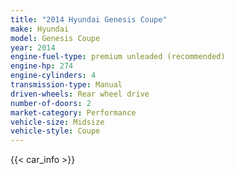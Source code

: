 ```yaml
---
title: "2014 Hyundai Genesis Coupe"
make: Hyundai
model: Genesis Coupe
year: 2014
engine-fuel-type: premium unleaded (recommended)
engine-hp: 274
engine-cylinders: 4
transmission-type: Manual
driven-wheels: Rear wheel drive
number-of-doors: 2
market-category: Performance
vehicle-size: Midsize
vehicle-style: Coupe
---
```


{{< car_info >}}
